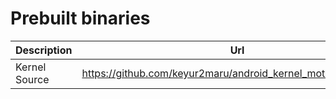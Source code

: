 Prebuilt binaries
======================

| **Description** | **Url**                                                     | **Branch** |
|-----------------|-------------------------------------------------------------|------------|
| Kernel Source   | https://github.com/keyur2maru/android_kernel_motorola_sdm632 | lineage-17.1   |
